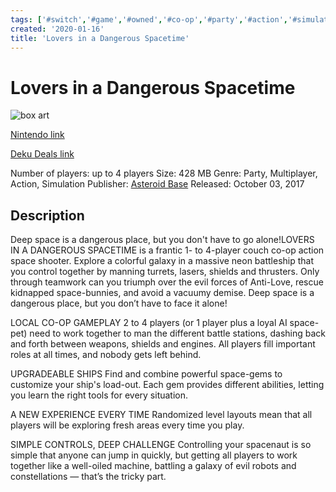 ```yaml
---
tags: ['#switch','#game','#owned','#co-op','#party','#action','#simulation']
created: '2020-01-16'
title: 'Lovers in a Dangerous Spacetime'
---
```

# Lovers in a Dangerous Spacetime

![box art](https://assets.nintendo.com/image/upload/c_pad,f_auto,h_613,q_auto,w_1089/ncom/en_US/games/switch/l/lovers-in-a-dangerous-spacetime-switch/hero?v=2021042900)

[Nintendo link](https://www.nintendo.com/games/detail/lovers-in-a-dangerous-spacetime-switch/)

[Deku Deals link](https://www.dekudeals.com/items/lovers-in-a-dangerous-spacetime)

Number of players: up to 4 players
Size: 428 MB
Genre: Party, Multiplayer, Action, Simulation
Publisher: [Asteroid Base](https://www.dekudeals.com/games?include[collection]=true&filter[publisher]=Asteroid+Base)
Released: October 03, 2017

## Description

Deep space is a dangerous place, but you don't have to go alone!LOVERS IN A DANGEROUS SPACETIME is a frantic 1- to 4-player couch co-op action space shooter. Explore a colorful galaxy in a massive neon battleship that you control together by manning turrets, lasers, shields and thrusters. Only through teamwork can you triumph over the evil forces of Anti-Love, rescue kidnapped space-bunnies, and avoid a vacuumy demise. Deep space is a dangerous place, but you don’t have to face it alone!

LOCAL CO-OP GAMEPLAY
2 to 4 players (or 1 player plus a loyal AI space-pet) need to work together to man the different battle stations, dashing back and forth between weapons, shields and engines. All players fill important roles at all times, and nobody gets left behind.

UPGRADEABLE SHIPS
Find and combine powerful space-gems to customize your ship's load-out. Each gem provides different abilities, letting you learn the right tools for every situation.

A NEW EXPERIENCE EVERY TIME
Randomized level layouts mean that all players will be exploring fresh areas every time you play.

SIMPLE CONTROLS, DEEP CHALLENGE
Controlling your spacenaut is so simple that anyone can jump in quickly, but getting all players to work together like a well-oiled machine, battling a galaxy of evil robots and constellations — that’s the tricky part.
